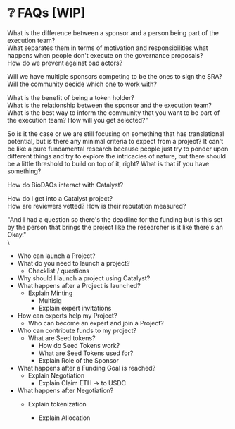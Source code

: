 # ❔ FAQs \[WIP]

What is the difference between a sponsor and a person being part of the execution team? \
What separates them in terms of motivation and responsibilities what happens when people don't execute on the governance proposals? \
How do we prevent against bad actors?&#x20;

Will we have multiple sponsors competing to be the ones to sign the SRA? \
Will the community decide which one to work with?&#x20;

What is the benefit of being a token holder? \
What is the relationship between the sponsor and the execution team? \
What is the best way to inform the community that you want to be part of the execution team? How will you get selected?"

So is it the case or we are still focusing on something that has translational potential, but is there any minimal criteria to expect from a project? It can't be like a pure fundamental research because people just try to ponder upon different things and try to explore the intricacies of nature, but there should be a little threshold to build on top of it, right? What is that if you have something?

How do BioDAOs interact with Catalyst?

How do I get into a Catalyst project?\
How are reviewers vetted? How is their reputation measured?

"And I had a question so there's the deadline for the funding but is this set by the person that brings the project like the researcher is it like there's an Okay."\
\


* Who can launch a Project?
* What do you need to launch a project?
  * Checklist / questions
* Why should I launch a project using Catalyst?
* What happens after a Project is launched?
  * Explain Minting
    * Multisig
    * Explain expert invitations
* How can experts help my Project?
  * Who can become an expert and join a Project?
* Who can contribute funds to my project?
  * What are Seed tokens?
    * How do Seed Tokens work?
    * What are Seed Tokens used for?
    * Explain Role of the Sponsor
* What happens after a Funding Goal is reached?
  * Explain Negotiation
    * Explain Claim ETH → to USDC
* What happens after Negotiation?
  *   Explain tokenization

      * Explain Allocation

